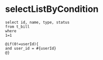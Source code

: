 selectListByCondition
===
	select id, name, type, status
	from t_bill
	where 
	1=1
	
	@if(0!=userId){
	and user_id = #{userId}
	@}
